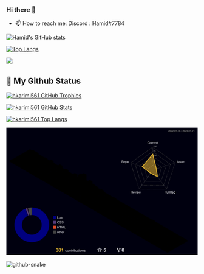 ### Hi there 👋

- 📫 How to reach me: Discord : Hamid#7784

![Hamid's GitHub stats](https://github-readme-stats.vercel.app/api?username=Hkarimi561&show_icons=true&theme=tokyonight&count_private=true)

[![Top Langs](https://github-readme-stats.vercel.app/api/top-langs/?username=Hkarimi561&layout=compact&theme=tokyonight)](https://github.com/Hkarimi561/github-readme-stats)

![](https://komarev.com/ghpvc/?username=Hkarimi561&style=for-the-badge&label=PROFILE+VIEWS)


 <h2>🥇 My Github Status</h2>

  [![hkarimi561 GitHub Trophies](https://github-profile-trophy.vercel.app/?username=hkarimi561&theme=dracula&margin-w=15&amargin-h=15&column=7)](https://github.com/hkarimi561)
  
[![hkarimi561 GitHub Stats](https://github-readme-stats.vercel.app/api?username=hkarimi561&show_icons=true&title_color=FFF&bg_color=000&icon_color=FFF&border_radius=10&hide_border=true&text_color=00CF91)](https://github.com/hkarimi561)
  
[![hkarimi561 Top Langs](https://github-readme-stats.vercel.app/api/top-langs/?username=hkarimi561&layout=compact&show_icons=true&title_color=FFF&bg_color=000&icon_color=FFF&border_radius=10&hide_border=true&text_color=00CF91)](https://github.com/hkarimi561)

<!-- [![willianrod's wakatime stats](https://github-readme-stats.vercel.app/api/wakatime?username=hkarimi561&bg_color=000&icon_color=FFF&border_radius=10)](https://github.com/hkarimi561?tab=repositories)
   -->
  
</div>

![](./profile-3d-contrib/profile-night-rainbow.svg)

<picture>
  <source media="(prefers-color-scheme: dark)" srcset="github-snake-dark.svg">
  <source media="(prefers-color-scheme: light)" srcset="github-snake.svg">
  <img alt="github-snake" src="github-snake.svg">
</picture>


